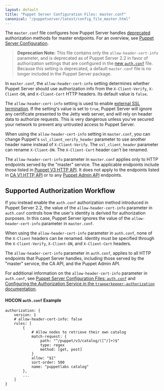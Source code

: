 ```yaml
---
layout: default
title: "Puppet Server Configuration Files: master.conf"
canonical: "/puppetserver/latest/config_file_master.html"
---
```


[`trapperkeeper-authorization`]: https://github.com/puppetlabs/trapperkeeper-authorization
[new `auth.conf`]: ./config_file_auth.markdown
[Puppet `auth.conf`]: https://puppet.com/docs/puppet/latest/config_file_auth.html
[deprecated]: ./deprecated_features.markdown
[`puppetserver.conf`]: ./config_file_puppetserver.markdown

The `master.conf` file configures how Puppet Server handles [deprecated][] authorization methods for master endpoints. For an overview, see [Puppet Server Configuration](./configuration.markdown).

> **Deprecation Note:** This file contains only the `allow-header-cert-info` parameter, and is deprecated as of Puppet Server 2.2 in favor of authorization settings that are configured in the [new `auth.conf`][] file. Because this setting is deprecated, a default `master.conf` file is no longer included in the Puppet Server package.

In `master.conf`, the `allow-header-cert-info` setting determines whether Puppet Server should use authorization info from the `X-Client-Verify`, `X-Client-DN`, and `X-Client-Cert` HTTP headers. Its default value is `false`.

The `allow-header-cert-info` setting is used to enable [external SSL termination](./external_ssl_termination.markdown). If the setting's value is set to `true`, Puppet Server will ignore any certificate presented to the Jetty web server, and will rely on header data to authorize requests. This is very dangerous unless you've secured your network to prevent any untrusted access to Puppet Server.

When using the `allow-header-cert-info` setting in `master.conf`, you can change Puppet's `ssl_client_verify_header` parameter to use another header name instead of `X-Client-Verify`. The `ssl_client_header` parameter can rename `X-Client-DN`. The `X-Client-Cert` header can't be renamed.

The `allow-header-cert-info` parameter in `master.conf` applies only to HTTP endpoints served by the "master" service. The applicable endpoints include those listed in [Puppet V3 HTTP API](https://puppet.com/docs/puppet/latest/http_api/http_api_index.html#puppet-v3-http-api). It does not apply to the endpoints listed in [CA V1 HTTP API](https://puppet.com/docs/puppet/latest/http_api/http_api_index.html#ca-v1-http-api) or to any [Puppet Admin API][`puppetserver.conf`] endpoints.

## Supported Authorization Workflow

If you instead enable the `auth.conf` authorization method introduced in Puppet Server 2.2, the value of the `allow-header-cert-info` parameter in `auth.conf` controls how the user's identity is derived for authorization purposes. In this case, Puppet Server ignores the value of the `allow-header-cert-info` parameter in `master.conf`.

When using the `allow-header-cert-info` parameter in `auth.conf`, none of the `X-Client` headers can be renamed. Identity must be specified through the `X-Client-Verify`, `X-Client-DN`, and `X-Client-Cert` headers.

The `allow-header-cert-info` parameter in `auth.conf`, applies to all HTTP endpoints that Puppet Server handles, including those served by the "master" service, the CA API, and the Puppet Admin API.

For additional information on the `allow-header-cert-info` parameter in `auth.conf`, see [Puppet Server Configuration Files: `auth.conf`][new `auth.conf`] and [Configuring the Authorization Service in the `trapperkeeper-authorization` documentation](https://github.com/puppetlabs/trapperkeeper-authorization/blob/master/doc/authorization-config.md#allow-header-cert-info).

#### HOCON `auth.conf` Example

~~~ hocon
authorization: {
    version: 1
    # allow-header-cert-info: false
    rules: [
        {
            # Allow nodes to retrieve their own catalog
            match-request: {
                path: "^/puppet/v3/catalog/([^/]+)$"
                type: regex
                method: [get, post]
            }
            allow: "$1"
            sort-order: 500
            name: "puppetlabs catalog"
        },
        ...
    ]
}
~~~
